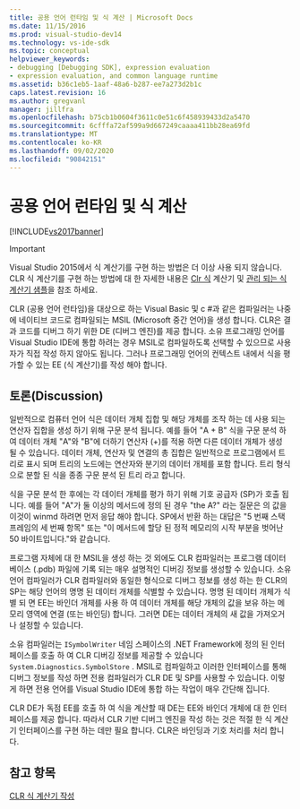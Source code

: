 ```yaml
---
title: 공용 언어 런타임 및 식 계산 | Microsoft Docs
ms.date: 11/15/2016
ms.prod: visual-studio-dev14
ms.technology: vs-ide-sdk
ms.topic: conceptual
helpviewer_keywords:
- debugging [Debugging SDK], expression evaluation
- expression evaluation, and common language runtime
ms.assetid: b36c1eb5-1aaf-48a6-b287-ee7a273d2b1c
caps.latest.revision: 16
ms.author: gregvanl
manager: jillfra
ms.openlocfilehash: b75cb1b0604f3611c0e51c6f458939433d2a5470
ms.sourcegitcommit: 6cfffa72af599a9d667249caaaa411bb28ea69fd
ms.translationtype: MT
ms.contentlocale: ko-KR
ms.lasthandoff: 09/02/2020
ms.locfileid: "90842151"
---
```

# <a name="common-language-runtime-and-expression-evaluation"></a>공용 언어 런타임 및 식 계산
[!INCLUDE[vs2017banner](../../includes/vs2017banner.md)]

> [!IMPORTANT]
> Visual Studio 2015에서 식 계산기를 구현 하는 방법은 더 이상 사용 되지 않습니다. CLR 식 계산기를 구현 하는 방법에 대 한 자세한 내용은 [Clr 식](https://github.com/Microsoft/ConcordExtensibilitySamples/wiki/CLR-Expression-Evaluators) 계산기 및 [관리 되는 식 계산기 샘플](https://github.com/Microsoft/ConcordExtensibilitySamples/wiki/Managed-Expression-Evaluator-Sample)을 참조 하세요.  
  
 CLR (공용 언어 런타임)을 대상으로 하는 Visual Basic 및 c #과 같은 컴파일러는 나중에 네이티브 코드로 컴파일되는 MSIL (Microsoft 중간 언어)을 생성 합니다. CLR은 결과 코드를 디버그 하기 위한 DE (디버그 엔진)를 제공 합니다. 소유 프로그래밍 언어를 Visual Studio IDE에 통합 하려는 경우 MSIL로 컴파일하도록 선택할 수 있으므로 사용자가 직접 작성 하지 않아도 됩니다. 그러나 프로그래밍 언어의 컨텍스트 내에서 식을 평가할 수 있는 EE (식 계산기)를 작성 해야 합니다.  
  
## <a name="discussion"></a>토론(Discussion)  
 일반적으로 컴퓨터 언어 식은 데이터 개체 집합 및 해당 개체를 조작 하는 데 사용 되는 연산자 집합을 생성 하기 위해 구문 분석 됩니다. 예를 들어 "A + B" 식을 구문 분석 하 여 데이터 개체 "A"와 "B"에 더하기 연산자 (+)를 적용 하면 다른 데이터 개체가 생성 될 수 있습니다. 데이터 개체, 연산자 및 연결의 총 집합은 일반적으로 프로그램에서 트리로 표시 되며 트리의 노드에는 연산자와 분기의 데이터 개체를 포함 합니다. 트리 형식으로 분할 된 식을 종종 구문 분석 된 트리 라고 합니다.  
  
 식을 구문 분석 한 후에는 각 데이터 개체를 평가 하기 위해 기호 공급자 (SP)가 호출 됩니다. 예를 들어 "A"가 둘 이상의 메서드에 정의 된 경우 "the A?" 라는 질문은 의 값을 이것이 winmd 하려면 먼저 응답 해야 합니다. SP에서 반환 하는 대답은 "5 번째 스택 프레임의 세 번째 항목" 또는 "이 메서드에 할당 된 정적 메모리의 시작 부분을 벗어난 50 바이트입니다."와 같습니다.  
  
 프로그램 자체에 대 한 MSIL을 생성 하는 것 외에도 CLR 컴파일러는 프로그램 데이터베이스 (.pdb) 파일에 기록 되는 매우 설명적인 디버깅 정보를 생성할 수 있습니다. 소유 언어 컴파일러가 CLR 컴파일러와 동일한 형식으로 디버그 정보를 생성 하는 한 CLR의 SP는 해당 언어의 명명 된 데이터 개체를 식별할 수 있습니다. 명명 된 데이터 개체가 식별 되 면 EE는 바인더 개체를 사용 하 여 데이터 개체를 해당 개체의 값을 보유 하는 메모리 영역에 연결 (또는 바인딩) 합니다. 그러면 DE는 데이터 개체의 새 값을 가져오거나 설정할 수 있습니다.  
  
 소유 컴파일러는 `ISymbolWriter` 네임 스페이스의 .NET Framework에 정의 된 인터페이스를 호출 하 여 CLR 디버깅 정보를 제공할 수 있습니다 `System.Diagnostics.SymbolStore` . MSIL로 컴파일하고 이러한 인터페이스를 통해 디버그 정보를 작성 하면 전용 컴파일러가 CLR DE 및 SP를 사용할 수 있습니다. 이렇게 하면 전용 언어를 Visual Studio IDE에 통합 하는 작업이 매우 간단해 집니다.  
  
 CLR DE가 독점 EE를 호출 하 여 식을 계산할 때 DE는 EE와 바인더 개체에 대 한 인터페이스를 제공 합니다. 따라서 CLR 기반 디버그 엔진을 작성 하는 것은 적절 한 식 계산기 인터페이스를 구현 하는 데만 필요 합니다. CLR은 바인딩과 기호 처리를 처리 합니다.  
  
## <a name="see-also"></a>참고 항목  
 [CLR 식 계산기 작성](../../extensibility/debugger/writing-a-common-language-runtime-expression-evaluator.md)
